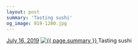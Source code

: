 ```yaml
---
layout: post
summary: 'Tasting sushi'
og_image: 919-1280.jpg
---
```


<p>
  <time>
    <a href="/919">July 16, 2019</a>
  </time>
  <a href="/919">
    <img src="{{ site.assets_url }}/919-640.jpg" srcset="{{ site.assets_url }}/919-320.jpg 320w, {{ site.assets_url }}/919-640.jpg 640w, {{ site.assets_url }}/919-960.jpg 960w, {{ site.assets_url }}/919-1280.jpg 1280w" sizes="(min-width: 700px) 50vw, calc(100vw - 2rem)" alt="{{ page.summary }}" />
  </a>
  <span>Tasting sushi</span>
</p>
